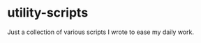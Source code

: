 utility-scripts
===============

Just a collection of various scripts I wrote to ease my daily work.
